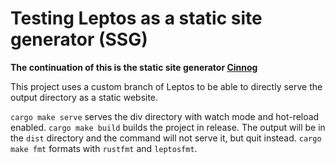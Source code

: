 # Testing Leptos as a static site generator (SSG)

**The continuation of this is the static site generator [Cinnog](https://www.github.com/NiklasEi/cinnog)**

This project uses a custom branch of Leptos to be able to directly serve the output directory as a static website.

`cargo make serve` serves the div directory with watch mode and hot-reload enabled.
`cargo make build` builds the project in release. The output will be in the `dist` directory and the command will not serve it, but quit instead.
`cargo make fmt` formats with `rustfmt` and `leptosfmt`.
